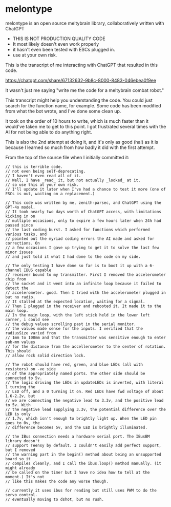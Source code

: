 # melontype
melontype is an open source meltybrain library, collaboratively written with ChatGPT

* THIS IS NOT PRODUCTION QUALITY CODE
* It most likely doesn't even work properly
* it hasn't even been tested with ESCs plugged in.
* use at your own risk.

This is the transcript of me interacting with ChatGPT that resulted in this code.

  https://chatgpt.com/share/67132632-9b8c-8000-8483-046ebea0f9ee

It wasn't just me saying "write me the code for a meltybrain combat robot." 

This transcript might help you understanding the code. You could just search for the 
function name, for example. Some code has been modified from what the bot wrote, and
I've done some clean up. 

It took on the order of 10 hours to write, which is much faster than it would've taken
me to get to this point. I got frustrated several times with the AI for not being able
to do anything right. 

This is also the 2nd attempt at doing it, and it's only as good (ha!) as it
is because I learned so much from how badly it did with the first attempt.

From the top of the source file when I initially committed it:
```
// this is terrible code.
// not even being self-deprecating.
// I haven't even read all of it.
// Well, I have _read_ it, but not actually _looked_ at it.
// so use this at your own risk.
// I'll update it later when I've had a chance to test it more (one of ESCs is out, waiting on a replacement.)

// This code was written by me, zenith-parsec, and ChatGPT using the GPT-4o model.
// It took nearly two days worth of ChatGPT access, with limitations kicking in on 
// multiple occasions, only to expire a few hours later when 24h had passed since 
// the last coding burst. I asked for functions which performed various tasks, and
// pointed out the myriad coding errors the AI made and asked for corrections. On
// a few occasions I gave up trying to get it to solve the last few minor issues 
// and just told it what I had done to the code on my side.

// The only testing I have done so far is to boot it up with a 6-channel IBUS capable
// receiver bound to my transmitter. First I removed the accelerometer chip from 
// the socket and it went into an infinite loop because it failed to detect the 
// accelerometer. good. Then I tried with the accelerometer plugged in but no radio.
// It stalled at the expected location, waiting for a signal.
// Then I plugged in the receiver and rebooted it. It made it to the main loop.
// In the main loop, with the left stick held in the lower left corner, i could see
// the debug values scrolling past in the serial monitor.
// the values made sense for the inputs. I verified that the radiusSize varied from 
// 1mm to 100mm and that the transmitter was sensitive enough to enter sub-mm values
// for the distance from the accellerometer to the center of rotation. This should 
// allow rock solid direction lock. 

// The robot should have red, green, and blue LEDs (all with resistors) on -ve side 
// of the appropriately named ports. The other side should be connected to 5v.
// The logic driving the LEDs in updateLEDs is inverted, with literal 1 turning the 
// LED off, and a 0 turning it on. Red LEDs have fwd voltage of about 1.6-2.2v, but
// we are connecting the negative lead to 3.3v, and the positive lead to 5v. With 
// the negative lead supplying 3.3v, the potential difference over the LED is only 
// 1.7v, which isn't enough to brightly light up. When the LED pin goes to 0v, the
// difference becomes 5v, and the LED is brightly illuminated.

// the IBus connection needs a hardware serial port. The IBusBM library doesn't 
// support Teensy by default. I couldn't easily add perfect support, but I removed
// the warning part in the begin() method about being an unsupported board so it
// compiles cleanly, and I call the ibus.loop() method manually. (it might already
// be called on the timer but I have no idea how to tell at the moment.) It's not
// like this makes the code any worse though.

// currently it uses ibus for reading but still uses PWM to do the servo control.
// eventually moving to dshot, but no rush.
```
